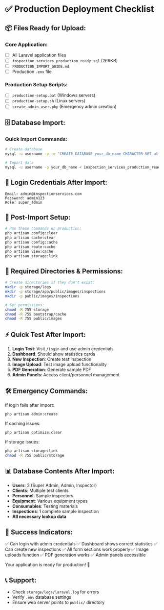 # ✅ Production Deployment Checklist

## 📦 Files Ready for Upload:

### Core Application:
- [ ] All Laravel application files
- [ ] `inspection_services_production_ready.sql` (269KB)
- [ ] `PRODUCTION_IMPORT_GUIDE.md`
- [ ] Production `.env` file

### Production Setup Scripts:
- [ ] `production-setup.bat` (Windows servers)
- [ ] `production-setup.sh` (Linux servers)
- [ ] `create_admin_user.php` (Emergency admin creation)

## 🗄️ Database Import:

### Quick Import Commands:
```bash
# Create database
mysql -u username -p -e "CREATE DATABASE your_db_name CHARACTER SET utf8mb4 COLLATE utf8mb4_unicode_ci;"

# Import data
mysql -u username -p your_db_name < inspection_services_production_ready.sql
```

## 🔑 Login Credentials After Import:

```
Email: admin@inspectionservices.com
Password: admin123
Role: super_admin
```

## 🚀 Post-Import Setup:

```bash
# Run these commands on production:
php artisan config:clear
php artisan cache:clear
php artisan config:cache
php artisan route:cache
php artisan view:cache
php artisan storage:link
```

## 📁 Required Directories & Permissions:

```bash
# Create directories if they don't exist:
mkdir -p storage/logs
mkdir -p storage/app/public/images/inspections
mkdir -p public/images/inspections

# Set permissions:
chmod -R 755 storage
chmod -R 755 bootstrap/cache
chmod -R 755 public/images
```

## ⚡ Quick Test After Import:

1. **Login Test**: Visit `/login` and use admin credentials
2. **Dashboard**: Should show statistics cards
3. **New Inspection**: Create test inspection
4. **Image Upload**: Test image upload functionality
5. **PDF Generation**: Generate sample PDF
6. **Admin Panels**: Access client/personnel management

## 🛠️ Emergency Commands:

If login fails after import:
```bash
php artisan admin:create
```

If caching issues:
```bash
php artisan optimize:clear
```

If storage issues:
```bash
php artisan storage:link
chmod -R 755 public/storage
```

## 📊 Database Contents After Import:

- **Users**: 3 (Super Admin, Admin, Inspector)
- **Clients**: Multiple test clients
- **Personnel**: Sample inspectors
- **Equipment**: Various equipment types
- **Consumables**: Testing materials
- **Inspections**: 1 complete sample inspection
- **All necessary lookup data**

## 🎯 Success Indicators:

✅ Can login with admin credentials
✅ Dashboard shows correct statistics
✅ Can create new inspections
✅ All form sections work properly
✅ Image uploads function
✅ PDF generation works
✅ Admin panels accessible

Your application is ready for production! 🎉

## 📞 Support:
- Check `storage/logs/laravel.log` for errors
- Verify `.env` database settings
- Ensure web server points to `public/` directory

